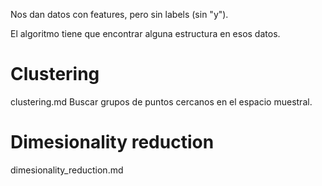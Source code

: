 Nos dan datos con features, pero sin labels (sin "y").

El algoritmo tiene que encontrar alguna estructura en esos datos.



# Clustering
clustering.md
Buscar grupos de puntos cercanos en el espacio muestral.


# Dimesionality reduction
dimesionality_reduction.md
